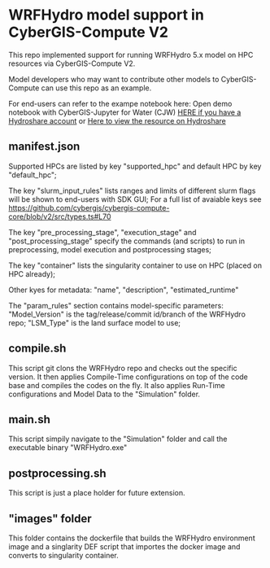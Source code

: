 # WRFHydro model support in CyberGIS-Compute V2

This repo implemented support for running WRFHydro 5.x model on HPC resources via CyberGIS-Compute V2.

Model developers who may want to contribute other models to CyberGIS-Compute can use this repo as an example.

For end-users can refer to the exampe notebook here: Open demo notebook with CyberGIS-Jupyter for Water (CJW) <a href="http://go.illinois.edu/cybergis-jupyter-water/hub/user-redirect/git-pull?repo=https%3A%2F%2Fgithub.com%2Fcybergis%2Fcybergis-compute-v2-wrfhydro&urlpath=lab%2Ftree%2Fcybergis-compute-v2-wrfhydro%2Fwrfhydro_compute_v2.ipynb&branch=main" target="_blank">HERE if you have a Hydroshare account</a> or <a href="https://www.hydroshare.org/resource/cc28d769943046fdac0f9b0c0fc2afc6/">Here to view the resource on Hydroshare</a>

## manifest.json

Supported HPCs are listed by key "supported_hpc" and default HPC by key "default_hpc";

The key "slurm_input_rules" lists ranges and limits of different slurm flags will be shown to end-users with SDK GUI; For a full list of avaiable keys see https://github.com/cybergis/cybergis-compute-core/blob/v2/src/types.ts#L70

The key "pre_processing_stage", "execution_stage" and "post_processing_stage" specify the commands (and scripts) to run in preprocessing, model execution and postprocessing stages;

The key "container" lists the singularity container to use on HPC (placed on HPC already);

Other kyes for metadata: "name", "description", "estimated_runtime"

The "param_rules" section contains model-specific parameters: "Model_Version" is the tag/release/commit id/branch of the WRFHydro repo; "LSM_Type" is the land surface model to use;

## compile.sh

This script git clons the WRFHydro repo and checks out the specific version. It then applies Compile-Time configurations on top of the code base and compiles the codes on the fly. It also applies Run-Time configurations and Model Data to the "Simulation" folder.

## main.sh

This script simpily navigate to the "Simulation" folder and call the executable binary "WRFHydro.exe"

## postprocessing.sh

This script is just a place holder for future extension.

## "images" folder

This folder contains the dockerfile that builds the WRFHydro environment image and a singlarity DEF script that importes the docker image and converts to singularity container.


